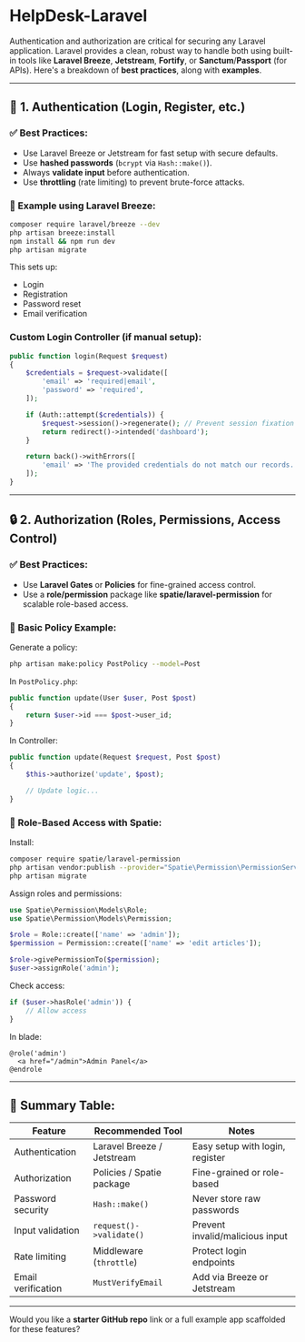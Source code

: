 # HelpDesk-Laravel

Authentication and authorization are critical for securing any Laravel application. Laravel provides a clean, robust way to handle both using built-in tools like **Laravel Breeze**, **Jetstream**, **Fortify**, or **Sanctum**/**Passport** (for APIs). Here's a breakdown of **best practices**, along with **examples**.

---

## 🔐 **1. Authentication (Login, Register, etc.)**

### ✅ Best Practices:

* Use Laravel Breeze or Jetstream for fast setup with secure defaults.
* Use **hashed passwords** (`bcrypt` via `Hash::make()`).
* Always **validate input** before authentication.
* Use **throttling** (rate limiting) to prevent brute-force attacks.

### 🔧 Example using Laravel Breeze:

```bash
composer require laravel/breeze --dev
php artisan breeze:install
npm install && npm run dev
php artisan migrate
```

This sets up:

* Login
* Registration
* Password reset
* Email verification

### Custom Login Controller (if manual setup):

```php
public function login(Request $request)
{
    $credentials = $request->validate([
        'email' => 'required|email',
        'password' => 'required',
    ]);

    if (Auth::attempt($credentials)) {
        $request->session()->regenerate(); // Prevent session fixation
        return redirect()->intended('dashboard');
    }

    return back()->withErrors([
        'email' => 'The provided credentials do not match our records.',
    ]);
}
```

---

## 🔒 **2. Authorization (Roles, Permissions, Access Control)**

### ✅ Best Practices:

* Use **Laravel Gates** or **Policies** for fine-grained access control.
* Use a **role/permission** package like **spatie/laravel-permission** for scalable role-based access.

### 🔧 Basic Policy Example:

Generate a policy:

```bash
php artisan make:policy PostPolicy --model=Post
```

In `PostPolicy.php`:

```php
public function update(User $user, Post $post)
{
    return $user->id === $post->user_id;
}
```

In Controller:

```php
public function update(Request $request, Post $post)
{
    $this->authorize('update', $post);

    // Update logic...
}
```

### 🔧 Role-Based Access with Spatie:

Install:

```bash
composer require spatie/laravel-permission
php artisan vendor:publish --provider="Spatie\Permission\PermissionServiceProvider"
php artisan migrate
```

Assign roles and permissions:

```php
use Spatie\Permission\Models\Role;
use Spatie\Permission\Models\Permission;

$role = Role::create(['name' => 'admin']);
$permission = Permission::create(['name' => 'edit articles']);

$role->givePermissionTo($permission);
$user->assignRole('admin');
```

Check access:

```php
if ($user->hasRole('admin')) {
    // Allow access
}
```

In blade:

```blade
@role('admin')
  <a href="/admin">Admin Panel</a>
@endrole
```

---

## 🧱 Summary Table:

| Feature            | Recommended Tool           | Notes                           |
| ------------------ | -------------------------- | ------------------------------- |
| Authentication     | Laravel Breeze / Jetstream | Easy setup with login, register |
| Authorization      | Policies / Spatie package  | Fine-grained or role-based      |
| Password security  | `Hash::make()`             | Never store raw passwords       |
| Input validation   | `request()->validate()`    | Prevent invalid/malicious input |
| Rate limiting      | Middleware (`throttle`)    | Protect login endpoints         |
| Email verification | `MustVerifyEmail`          | Add via Breeze or Jetstream     |

---

Would you like a **starter GitHub repo** link or a full example app scaffolded for these features?
